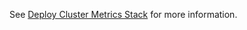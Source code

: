 See [Deploy Cluster Metrics Stack](../../docs/deployment/deployK8sMetricsStack.md) for more information.